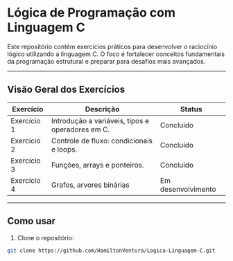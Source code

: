 # Lógica de Programação com Linguagem C

Este repositório contém exercícios práticos para desenvolver o raciocínio lógico utilizando a linguagem C. O foco é fortalecer conceitos fundamentais da programação estrutural e preparar para desafios mais avançados.

---

## Visão Geral dos Exercícios

| Exercício      | Descrição                                         | Status       |
|----------------|--------------------------------------------------|--------------|
| Exercício 1    | Introdução a variáveis, tipos e operadores em C. | Concluído    |
| Exercício 2    | Controle de fluxo: condicionais e loops.         | Concluído |
| Exercício 3    | Funções, arrays e ponteiros.                      | Concluído    |
| Exercício 4    | Grafos, arvores binárias                      | Em desenvolvimento    |

---

## Como usar

1. Clone o repositório:

```bash
git clone https://github.com/HamiltonVentura/Logica-Linguagem-C.git
